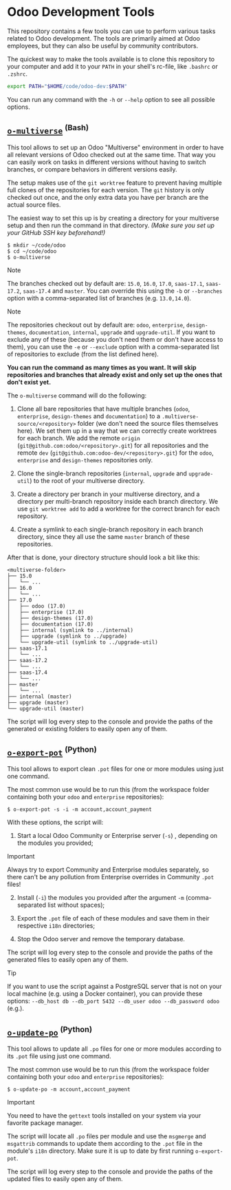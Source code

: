 # Odoo Development Tools

This repository contains a few tools you can use to perform various tasks related to Odoo development. The tools are primarily aimed at Odoo employees, but they can also be useful by community contributors.

The quickest way to make the tools available is to clone this repository to your computer and add it to your `PATH` in your shell's rc-file, like `.bashrc` or `.zshrc`.

```bash
export PATH="$HOME/code/odoo-dev:$PATH"
```

You can run any command with the `-h` or `--help` option to see all possible options.


## [`o-multiverse`](o-multiverse) <sup>(Bash)</sup>

This tool allows to set up an Odoo "Multiverse" environment in order to have all relevant versions of Odoo checked out at the same time. That way you can easily work on tasks in different versions without having to switch branches, or compare behaviors in different versions easily.

The setup makes use of the `git worktree` feature to prevent having multiple full clones of the repositories for each version. The `git` history is only checked out once, and the only extra data you have per branch are the actual source files.

The easiest way to set this up is by creating a directory for your multiverse setup and then run the command in that directory. *(Make sure you set up your GitHub SSH key beforehand!)*

```console
$ mkdir ~/code/odoo
$ cd ~/code/odoo
$ o-multiverse
```

> [!NOTE]
> The branches checked out by default are: `15.0`, `16.0`, `17.0`, `saas-17.1`, `saas-17.2`, `saas-17.4` and `master`. You can override this using the `-b` or `--branches` option with a comma-separated list of branches (e.g. `13.0,14.0`).

> [!NOTE]
> The repositories checkout out by default are: `odoo`, `enterprise`, `design-themes`, `documentation`, `internal`, `upgrade` and `upgrade-util`. If you want to exclude any of these (because you don't need them or don't have access to them), you can use the `-e` or `--exclude` option with a comma-separated list of repositories to exclude (from the list defined here).

**You can run the command as many times as you want. It will skip repositories and branches that already exist and only set up the ones that don't exist yet.**

The `o-multiverse` command will do the following:

1. Clone all bare repositories that have multiple branches (`odoo`, `enterprise`, `design-themes` and `documentation`) to a `.multiverse-source/<repository>` folder (we don't need the source files themselves here). We set them up in a way that we can correctly create worktrees for each branch. We add the remote `origin` (`git@github.com:odoo/<repository>.git`) for all repositories and the remote `dev` (`git@github.com:odoo-dev/<repository>.git`) for the `odoo`, `enterprise` and `design-themes` repositories only.

2. Clone the single-branch repositories (`internal`, `upgrade` and `upgrade-util`) to the root of your multiverse directory.

3. Create a directory per branch in your multiverse directory, and a directory per multi-branch repository inside each branch directory. We use `git worktree add` to add a worktree for the correct branch for each repository.

4. Create a symlink to each single-branch repository in each branch directory, since they all use the same `master` branch of these repositories.

After that is done, your directory structure should look a bit like this:

```
<multiverse-folder>
├── 15.0
│   └── ...
├── 16.0
│   └── ...
├── 17.0
│   ├── odoo (17.0)
│   ├── enterprise (17.0)
│   ├── design-themes (17.0)
│   ├── documentation (17.0)
│   ├── internal (symlink to ../internal)
│   ├── upgrade (symlink to ../upgrade)
│   └── upgrade-util (symlink to ../upgrade-util)
├── saas-17.1
│   └── ...
├── saas-17.2
│   └── ...
├── saas-17.4
│   └── ...
├── master
│   └── ...
├── internal (master)
├── upgrade (master)
└── upgrade-util (master)
```

The script will log every step to the console and provide the paths of the generated or existing folders to easily open any of them.


## [`o-export-pot`](o-export-pot) <sup>(Python)</sup>

This tool allows to export clean `.pot` files for one or more modules using just one command.

The most common use would be to run this (from the workspace folder containing both your `odoo` and `enterprise` repositories):

```console
$ o-export-pot -s -i -m account,account_payment
```

With these options, the script will:

1. Start a local Odoo Community or Enterprise server (`-s`) , depending on the modules you provided;

> [!IMPORTANT]
> Always try to export Community and Enterprise modules separately, so there can't be any pollution from Enterprise overrides in Community `.pot` files!

2. Install (`-i`) the modules you provided after the argument `-m` (comma-separated list without spaces);

3. Export the `.pot` file of each of these modules and save them in their respective `i18n` directories;

4. Stop the Odoo server and remove the temporary database.

The script will log every step to the console and provide the paths of the generated files to easily open any of them.

> [!TIP]
> If you want to use the script against a PostgreSQL server that is not on your local machine (e.g. using a Docker container), you can provide these options: `--db_host db --db_port 5432 --db_user odoo --db_password odoo` (e.g.).


## [`o-update-po`](o-update-po) <sup>(Python)</sup>

This tool allows to update all `.po` files for one or more modules according to its `.pot` file using just one command.

The most common use would be to run this (from the workspace folder containing both your `odoo` and `enterprise` repositories):

```console
$ o-update-po -m account,account_payment
```

> [!IMPORTANT]
> You need to have the `gettext` tools installed on your system via your favorite package manager.

The script will locate all `.po` files per module and use the `msgmerge` and `msgattrib` commands to update them according to the `.pot` file in the module's `i18n` directory. Make sure it is up to date by first running `o-export-pot`.

The script will log every step to the console and provide the paths of the updated files to easily open any of them.

